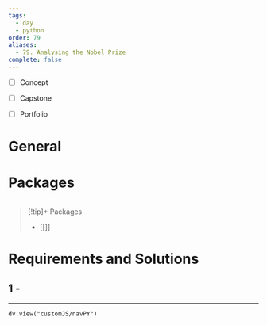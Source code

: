 ```yaml
---
tags:
  - day
  - python
order: 79
aliases:
  - 79. Analysing the Nobel Prize
complete: false
---
```

- [ ] Concept
- [ ] Capstone
- [ ] Portfolio


# General


# Packages
```python

```


> [!tip]+ Packages
> - [[]]


# Requirements and Solutions
## 1 -  

<hr />

```dataviewjs
dv.view("customJS/navPY")
```

